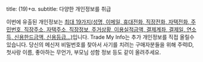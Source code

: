 title: (19)+α. 
subtitle: 다양한 개인정보를 취급

이번에 유출된 개인정보는 
[최대 19가지(성명, 이메일, 
휴대전화, 직장전화, 자택전화, 주민번호, 직장주소, 자택주소, 
직장정보, 주거상황, 이용실적금액, 결제계좌, 결제일, 연소득, 
신용한드금액, 신용등급...)](http://gae9.com/trend/2J68RMznLCV0#!hot")입니다. 
Trade My Info는 추가 개인정보를 직접 올릴수 있습니다. 
당신의 메신저 비밀번호를 찾아서 사기를 치려는 구매자분들을 위해
주력ID, 첫사랑 이름, 좋아하는 무언가, 부모님 성함 정보 등도 같이 올려주세요.